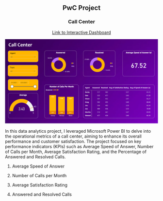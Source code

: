 <p align="center">
<h2 align="center">PwC Project</h2>
</p>

<p align="center">
<h3 align="center">Call Center</h3>
</p>

<p align="center">
<a href="https://app.powerbi.com/view?r=eyJrIjoiYzVkNWQ2NjEtMDg3OS00MGY0LThjODItNGE3ZWM5NTRhZGEwIiwidCI6ImMyOTMyNDU1LWIzZTctNDJhYi1hY2ExLWZhNTNmMjcxN2EyNSJ9">Link to Interactive Dashboard</a>
</p>

<img src="Call Center.png">

In this data analytics project, I leveraged Microsoft Power BI to delve into the operational metrics of a call center, aiming to enhance its overall performance and customer satisfaction. The project focused on key performance indicators (KPIs) such as Average Speed of Answer, Number of Calls per Month, Average Satisfaction Rating, and the Percentage of Answered and Resolved Calls.

1. Average Speed of Answer

2. Number of Calls per Month

3. Average Satisfaction Rating

4. Answered and Resolved Calls

